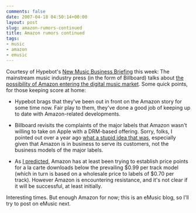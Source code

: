 ```yaml
---
comments: false
date: 2007-04-18 04:50:14+00:00
layout: post
slug: amazon-rumors-continued
title: Amazon rumors continued
tags:
- music
- amazon
- emusic
---
```


Courtesy of Hypebot's [New Music Business Briefing](http://feeds.feedburner.com/~r/typepad/DqMf/~3/109657268/new_music_busin_11.html) this week: The mainstream music industry press (in the form of Billboard) talks about [the possibility of Amazon entering the digital music market](http://news.yahoo.com/s/nm/20070416/wr_nm/mp3_dc). Some quick points, for those keeping score at home:



	
  * Hypebot brags that they've been out in front on the Amazon story for some time now. Fair play to them, they've done a good job of keeping up to date with Amazon-related developments.

	
  * Billboard revisits the complaints of the major labels that Amazon wasn't willing to take on Apple with a DRM-based offering. Sorry, folks, I pointed out over a year ago [what a stupid idea that was](http://internet.seekingalpha.com/article/7141), especially given that Amazon is in business to serve its customers, not the business models of the major labels.

	
  * As [I predicted](http://swindleeeee.com/2007/04/07/amazon-predictions-part-2-selling-digital-music-and-cds-together/), Amazon has at least been trying to establish price points for a la carte downloads below the prevailing $0.99 per track model (which in turn is based on a wholesale price to labels of $0.70 per track). However Amazon is encountering resistance, and it's not clear if it will be successful, at least initially.


Interesting times. But enough Amazon for now; this is an eMusic blog, so I'll try to post on eMusic next.
